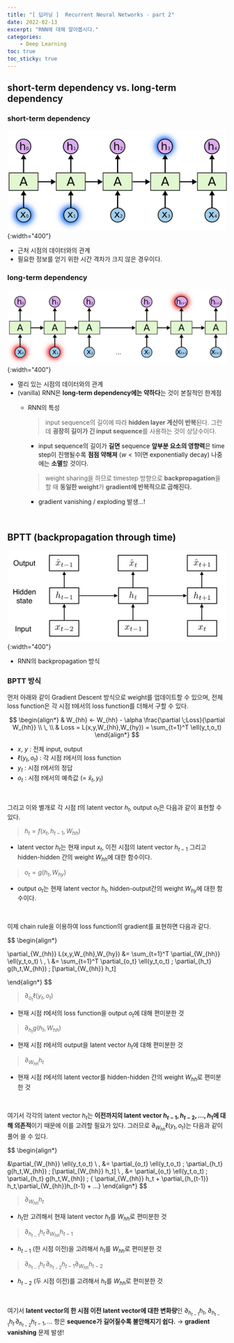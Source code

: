 ```yaml
---
title: "[ 딥러닝 ]  Recurrent Neural Networks - part 2"
date: 2022-02-13
excerpt: "RNN에 대해 알아봅시다."
categories: 
    - Deep Learning
toc: true
toc_sticky: true
---
```



## short-term dependency vs. long-term dependency

### short-term dependency
    
![Untitled](/assets/images/posts/deep_learning/rnn/3.png){:width="400"}

- 근처 시점의 데이터와의 관계
- 필요한 정보를 얻기 위한 시간 격차가 크지 않은 경우이다.

### long-term dependency
    
![Untitled](/assets/images/posts/deep_learning/rnn/4.png){:width="400"}

- 멀리 있는 시점의 데이터와의 관계
- (vanilla) RNN은 **long-term dependency에는 약하다**는 것이 본질적인 한계점
    - RNN의 특성
        > input sequence의 길이에 따라 **hidden layer 계산이 반복**된다. 그런데 **굉장히 길이가 긴 input sequence**를 사용하는 것이 상당수이다.
        - input sequence의 길이가 **길면** sequence **앞부분 요소의 영향력**은 time step이 진행될수록 **점점 약해져** ($w<1$이면 exponentially decay) 나중에는 **소멸**할 것이다.  
        
        > weight sharing을 하므로 timestep 방향으로 **backpropagation**을 할 때 **동일한 weight**가 **gradient에 반복적으로 곱해진다.**
        - gradient vanishing / exploding 발생...!

<br/>

## BPTT (backpropagation through time)

![Untitled](/assets/images/posts/deep_learning/rnn/1.png){:width="400"}

- RNN의 backpropagation 방식

### BPTT 방식
    
먼저 아래와 같이 Gradient Descent 방식으로 weight를 업데이트할 수 있으며, 전체 loss function은 각 시점 t에서의 loss function를 더해서 구할 수 있다.

$$
\begin{align*}
& W_{hh} ← W_{hh} - \alpha \frac{\partial \;Loss}{\partial W_{hh}}
\\ \, \\
& Loss = L(x,y,W_{hh},W_{hy}) = \sum_{t=1}^T \ell(y_t,o_t) 
\end{align*}
$$



- $x$, $y$ : 전체 input, output
- $\ell(y_t,o_t)$ : 각 시점 $t$에서의 loss function
- $y_t$ : 시점 $t$에서의 정답
- $o_t$ : 시점 $t$에서의 예측값 (= $\hat{x}_t, y_t$)  

<br/>

그리고 이와 별개로 각 시점 $t$의 latent vector $h_t$, output $o_t$은 다음과 같이 표현할 수 있다.

> $h_t=f(x_t,h_{t-1},W_{hh})$
- latent vector $h_t$는 현재 input $x_t$, 이전 시점의 latent vector $h_{t-1}$ 그리고 hidden-hidden 간의 weight $W_{hh}$에 대한 함수이다.

> $o_t=g(h_t,W_{hy})$
- output $o_t$는 현재 latent vector $h_t$, hidden-output간의 weight $W_{hy}$에 대한 함수이다.

<br/>

이제 chain rule을 이용하여 loss function의 gradient를 표현하면 다음과 같다.

$$
\begin{align*}

\partial_{W_{hh}} L(x,y,W_{hh},W_{hy}) 
&= \sum_{t=1}^T \partial_{W_{hh}} \ell(y_t,o_t)
\\ \, \\
&= \sum_{t=1}^T \partial_{o_t} \ell(y_t,o_t) \; \partial_{h_t} g(h_t,W_{hh}) \; [\partial_{W_{hh}} h_t]

\end{align*}
$$

> $\partial_{o_t}\ell(y_t,o_t)$
- 현재 시점 $t$에서의 loss function을 output $o_t$에 대해 편미분한 것

> $\partial_{h_t}g(h_t,W_{hh})$
- 현재 시점 $t$에서의 output을 latent vector $h_t$에 대해 편미분한 것

> $\partial_{W_{hh}}h_t$
- 현재 시점 $t$에서의 latent vector를 hidden-hidden 간의 weight $W_{hh}$로 편미분한 것

<br/>

여기서 각각의 latent vector $h_t$는 **이전까지의 latent vector $h_{t-1},h_{t-2},...,h_1$에 대해 의존적**이기 때문에 이를 고려할 필요가 있다.  그러므로 $\partial_{W_{hh}} \ell(y_t,o_t)$는 다음과 같이 풀어 쓸 수 있다.

$$
\begin{align*}

&\partial_{W_{hh}} \ell(y_t,o_t)
\\ \,
&= \partial_{o_t} \ell(y_t,o_t) \; \partial_{h_t} g(h_t,W_{hh}) \; [\partial_{W_{hh}} h_t]
\\ \,
&= \partial_{o_t} \ell(y_t,o_t) \; \partial_{h_t} g(h_t,W_{hh}) \; 
\{ \partial_{W_{hh}} h_t + \partial_{h_{t-1}} h_t\,\partial_{W_{hh}}h_{t-1} + ...\}
\end{align*}
$$

> $\partial_{W_{hh}}h_t$
- $h_t$만 고려해서 현재 latent vector $h_t$를 $W_{hh}$로 편미분한 것

> $\partial_{h_{t-1}} h_t\,\partial_{W_{hh}}h_{t-1}$
- $h_{t-1}$ (한 시점 이전)을 고려해서 $h_t$를 $W_{hh}$로 편미분한 것

> $\partial_{h_{t-1}} h_t\,\partial_{h_{t-2}} h_{t-1}\partial_{W_{hh}}h_{t-2}$
- $h_{t-2}$ (두 시점 이전)를 고려해서 $h_t$를 $W_{hh}$로 편미분한 것

<br/>

여기서 **latent vector의 한 시점 이전 latent vector에 대한 변화량**인 $\partial_{h_{t-1}} h_t,\;
\partial_{h_{t-1}} h_t\,\partial_{h_{t-2}} h_{t-1},...$ 항은 **sequence가 길어질수록 불안해지기 쉽다.**
→ **gradient vanishing** 문제 발생!
    


